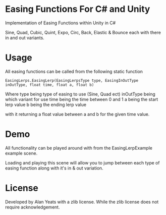 # Easing Functions For C# and Unity
Implementation of Easing Functions within Unity in C#

Sine, Quad, Cubic, Quint, Expo, Circ, Back, Elastic & Bounce each with there in and out variants. 



# Usage 

All easing functions can be called from the following static function 

    EasingLerps.EasingLerp(EasingLerpsType type, EasingInOutType inOutType, float time, float a, float b)

Where 
    type being type of easing to use (Sine, Quad ect)
    inOutType being which variant for use
    time being the time between 0 and 1
    a being the start lerp value 
    b being the ending lerp value

with it returning a float value between a and b for the given time value.

# Demo

All functionality can be played around with from the EasingLerpExample example scene. 

Loading and playing this scene will allow you to jump between each type of easing function along with it's in & out variation.


# License

Developed by Alan Yeats with a zlib license. While the zlib license does not require acknowledgement.
